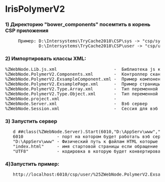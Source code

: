 # IrisPolymerV2
<h3>1) Директорию "bower_components" посемтить в корень CSP приложения</h3>
<pre>
     Пример: D:\Intersystems\TryCache2018\CSP\sys -> "csp/sys" 
             D:\Intersystems\TryCache2018\CSP\user -> "csp/user" 
</pre>


<h3>2) Импортировать классы XML:</h3>
<pre>
%ZWebNode.Lib.js.xml                      -  Библиотека js которая переопределяет встроенную cspHttpServerMethod 
%ZWebNode.PolymerV2.Components.xml        -  Контроллер сканирующий область имен, и генерирующий JS компоненты для WebComponents()
%ZWebNode.PolymerV2.ExsampleComponent.xml -  Пример компонента
%ZWebNode.PolymerV2.ExsamplePage.xml      -  Пример страницы показывающий работу Polymer
%ZWebNode.PolymerV2.Type.Array.xml        -  Тип переменной Polymer( только для коныкртирования в JS код)
%ZWebNode.PolymerV2.Type.Object.xml       -  Тип переменной Polymer( только для коныкртирования в JS код)
%ZWebNode.project.xml                     -  
%ZWebNode.Server.xml                      -  Вэб сервер
%ZWebNode.Session.xml                     -  Сессия для вэб сервера
</pre>
<h3>3) Запустить сервер</h3>
<pre>
   d ##class(%ZWebNode.Server).Start(6010,"D:\AppServ\www","index.html","UTF8")
   6010             - порт на котором будет работать вэб сервер
   "D:\AppServ\www" - Физический путь к файлам HTML которые непрописаны в вэб приложении IRIS
   "index.html"     - имя стартовой страницы если обращение идет без указания страницы
   "UTF8"           - кодировка в которую будет конвертироватся текст , который отдает сервер
</pre>
<h3>4)Запустить пример:</h3>
  <pre>
   http://localhost:6010/csp/user/%25ZWebNode.PolymerV2.ExsamplePage.cls
  </pre>
